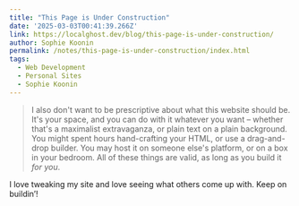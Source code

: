 ```yaml
---
title: "This Page is Under Construction"
date: '2025-03-03T00:41:39.266Z'
link: https://localghost.dev/blog/this-page-is-under-construction/
author: Sophie Koonin
permalink: /notes/this-page-is-under-construction/index.html
tags:
  - Web Development
  - Personal Sites
  - Sophie Koonin
---
```

> I also don't want to be prescriptive about what this website should be. It's your space, and you can do with it whatever you want – whether that's a maximalist extravaganza, or plain text on a plain background. You might spent hours hand-crafting your HTML, or use a drag-and-drop builder. You may host it on someone else's platform, or on a box in your bedroom. All of these things are valid, as long as you build it *for you*.

I love tweaking my site and love seeing what others come up with. Keep on buildin’!